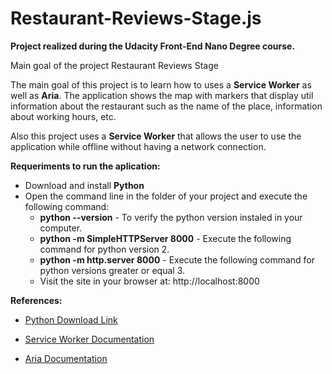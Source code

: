 # Restaurant-Reviews-Stage.js

**Project realized during the Udacity Front-End Nano Degree course.**

Main goal of the project Restaurant Reviews Stage

The main goal of this project is to learn how to uses a **__Service Worker__** as well as **__Aria__**. The application shows the map with markers that display util information about the restaurant such as the name of the place, information about working hours, etc.

Also this project uses a **__Service Worker__** that allows the user to use the application while offline without having a network connection.

**__Requeriments to run the aplication:__**
- Download and install **Python**
- Open the command line in the folder of your project and execute the following command:
  - **python --version** - To verify the python version instaled in your computer. 
  - **python -m SimpleHTTPServer 8000** - Execute the following command for python version 2.
  - **python -m http.server 8000**      - Execute the following command for python versions greater or equal 3.
  - Visit the site in your browser at: http://localhost:8000
  
**References:**
  
- [Python Download Link](https://www.python.org/downloads/)

- [Service Worker Documentation](https://www.sitepoint.com/getting-started-with-service-workers/)

- [Aria Documentation](https://www.w3.org/TR/wai-aria/)
